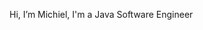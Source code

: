 Hi, I’m Michiel,
I'm a Java Software Engineer 

<!---
michiel104/michiel104 is a ✨ special ✨ repository because its `README.md` (this file) appears on your GitHub profile.
You can click the Preview link to take a look at your changes.
--->
